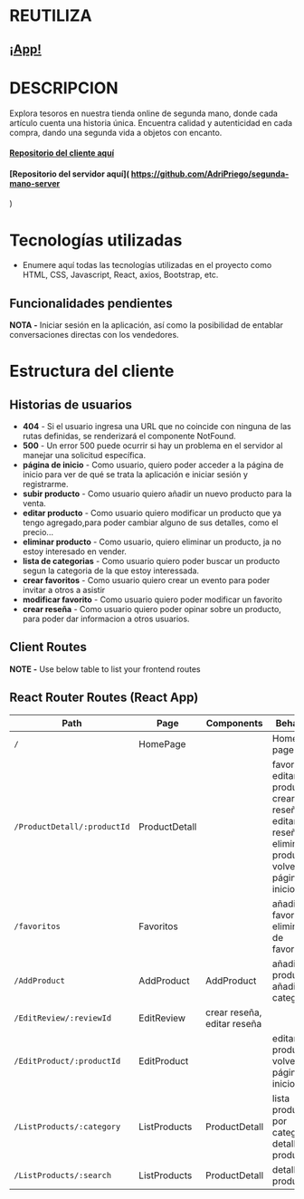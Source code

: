 # REUTILIZA

## [¡App!](https://project-segunda-mano.netlify.app/)

# DESCRIPCION
Explora tesoros  en nuestra tienda online de segunda mano, donde cada artículo cuenta una historia única. Encuentra calidad y autenticidad en cada compra, dando una segunda vida a objetos con encanto.

#### [Repositorio del cliente aquí]( https://github.com/meritxellavila/segunda-mano-client-)
#### [Repositorio del servidor aquí]( https://github.com/AdriPriego/segunda-mano-server
)

# Tecnologías utilizadas

- Enumere aquí todas las tecnologías utilizadas en el proyecto como  HTML, CSS, Javascript, React, axios, Bootstrap, etc.

## Funcionalidades pendientes

**NOTA -** Iniciar sesión en la aplicación, así como la posibilidad de entablar conversaciones directas con los vendedores.

# Estructura del cliente

## Historias de usuarios

- **404** - Si el usuario ingresa una URL que no coincide con ninguna de las rutas definidas, se renderizará el componente NotFound.
- **500** - Un error 500 puede ocurrir si hay un problema en el servidor al manejar una solicitud específica. 
- **página de inicio** - Como usuario, quiero poder acceder a la página de inicio para ver de qué se trata la aplicación e iniciar sesión y registrarme.
- **subir producto** - Como usuario quiero añadir un nuevo producto para la venta.
- **editar producto** - Como usuario quiero modificar un producto que ya tengo agregado,para poder cambiar alguno de sus detalles, como el precio...
- **eliminar producto** - Como usuario, quiero eliminar un producto, ja no estoy interesado en vender.
- **lista de categorias** - Como usuario quiero poder buscar un producto segun la categoria de la que estoy interessada. 
- **crear favoritos** - Como usuario quiero crear un evento para poder invitar a otros a asistir
- **modificar favorito** - Como usuario quiero poder modificar un favorito 
- **crear reseña** - Como usuario quiero poder opinar sobre un producto, para poder dar informacion a otros usuarios.

## Client Routes

**NOTE -** Use below table to list your frontend routes

## React Router Routes (React App)



| Path                      | Page            | Components        | Behavior                                                      |
| ------------------------- | ----------------| ----------------  |  ------------------------------------------------------------  |
| `/`                       | HomePage           |                   | Home page                                                     |
| `/ProductDetall/:productId`                 | ProductDetall        |                   | favoritos, editar producto, crear reseña, editar reseña, eliminar producto, volver a página de inicio |
| `/favoritos`                  | Favoritos          |                   | añadir a favoritos, eliminar de favoritos  |
| `/AddProduct`                | AddProduct        | AddProduct       | añadir productos, añadir categorías            |
| `/EditReview/:reviewId`             | EditReview       | crear reseña, editar reseña                                   |
| `/EditProduct/:productId`             | EditProduct       |                   | editar producto, volver a página de inicio                                 |
| `/ListProducts/:category`       | ListProducts   | ProductDetall        | lista producto por categoría, detalle de producto                                |
| `/ListProducts/:search`       | ListProducts   | ProductDetall        | detalle de producto                               |
